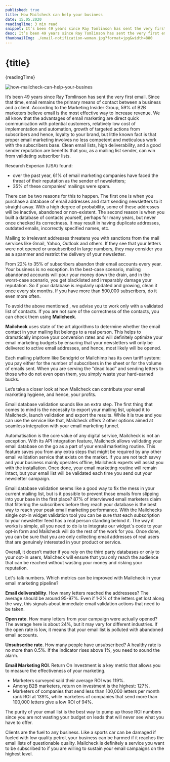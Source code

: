 ```yaml
---
published: true
title: How Mailcheck can help your business
date: 15.05.2020
readingTime: 3 min read
snippet: It’s been 49 years since Ray Tomlinson has sent the very first email. Since that time, email remains the primary means of contact between a business and a client. According to the Marketing Insider Group, 59% of B2B marketers believe email is the most effective way to increase revenue. We all know that the advantages of email marketing are direct quick communication with potential customers, relatively low cost of implementation and automation, growth of targeted actions from subscribers and hence, loyalty to your brand, but little known fact is that proper email marketing involves no less competent and meticulous work with the subscribers base. Clean email lists, high deliverability, and a good sender reputation are benefits that you, as a mailing list sender, can win from validating subscriber lists.
desc: It’s been 49 years since Ray Tomlinson has sent the very first email. Since that time, email remains the primary means of contact between a business and a client. According to the Marketing Insider Group, 59% of B2B marketers believe email is the most effective way to increase revenue. We all know that the advantages of email marketing are direct quick communication with potential customers, relatively low cost of implementation and automation, growth of targeted actions from subscribers and hence, loyalty to your brand, but little known fact is that proper email marketing involves no less competent and meticulous work with the subscribers base. Clean email lists, high deliverability, and a good sender reputation are benefits that you, as a mailing list sender, can win from validating subscriber lists.
thumbnailImg: ./email-notification-woman.jpg?format=jpg&width=880
---
```


# {title}

{readingTime}

![how-mailcheck-can-help-your-busines](./email-notification-woman.jpg?format=webp;jpg;png;avif&srcset&width=880)

It’s been 49 years since Ray Tomlinson has sent the very first email. Since that time, email remains the primary means of contact between a business and a client. According to the Marketing Insider Group, 59% of B2B marketers believe email is the most effective way to increase revenue. We all know that the advantages of email marketing are direct quick communication with potential customers, relatively low cost of implementation and automation, growth of targeted actions from subscribers and hence, loyalty to your brand, but little known fact is that proper email marketing involves no less competent and meticulous work with the subscribers base. Clean email lists, high deliverability, and a good sender reputation are benefits that you, as a mailing list sender, can win from validating subscriber lists.

Research Experian (USA) found:

- over the past year, 61% of email marketing companies have faced the threat of their reputation as the sender of newsletters;
- 35% of these companies' mailings were spam.

There can be two reasons for this to happen. The first one is when you purchase a database of email addresses and start sending newsletters to it straight away. With a high degree of probability, some of these addresses will be inactive, abandoned or non-existent. The second reason is when you built a database of contacts yourself, perhaps for many years, but never once checked its correctness. It may result in having duplicate addresses, outdated emails, incorrectly specified names, etc.

Mailing to irrelevant addresses threatens you with sanctions from the mail services like Gmail, Yahoo, Outlook and others. If they see that your letters were not opened or unsubscribed in large numbers, they may consider you as a spammer and restrict the delivery of your newsletter.

From 22% to 35% of subscribers abandon their email accounts every year. Your business is no exception. In the best-case scenario, mailing abandoned accounts will pour your money down the drain, and in the worst-case scenario, you get blacklisted and irreparably damage your reputation. So if your database is regularly updated and growing, clean it once every six months. If you have more than 500,000 subscribers, do it even more often.

To avoid the above mentioned , we advise you to work only with a validated list of contacts. If you are not sure of the correctness of the contacts, you can check them using **Mailcheck**.

**Mailcheck** uses state of the art algorithms to determine whether the email contact in your mailing list belongs to a real person. This helps to dramatically improve your conversion rates and will definitely optimize your email marketing budgets by ensuring that your newsletters will only be delivered to active email addresses, and hence, most likely will be opened.

Each mailing platform like Sendgrid or Mailchimp has its own tariff system: you pay either for the number of subscribers in the sheet or for the volume of emails sent. When you are serving the "dead load" and sending letters to those who do not even open them, you simply waste your hard-earned bucks.

Let’s take a closer look at how Mailcheck can contribute your email marketing hygiene, and hence, your profits.

Email database validation sounds like an extra step. The first thing that comes to mind is the necessity to export your mailing list, upload it to Mailcheck, launch validation and export the results. While it is true and you can use the service like that, Mailcheck offers 2 other options aimed at seamless integration with your email marketing funnel.

Automatisation is the core value of any digital service, Mailcheck is not an exception. With its API integration feature, Mailcheck allows validating your email database on the go as a part of your email marketing routine. This feature saves you from any extra steps that might be required by any other email validation service that exists on the market. If you are not tech savvy and your business mainly operates offline, Mailcheck experts will assist you with the installation. Once done, your email marketing routine will remain intact, but your email list will be validated each time you send out your newsletter campaign.

Email database validation seems like a good way to fix the mess in your current mailing list, but is it possible to prevent those emails from slipping into your base in the first place? 87% of interviewed email marketers claim that filtering the subscribers before they reach your database is the best way to reach your peak email marketing performance. With the Mailchecks single opt-in widget validation tool you can be sure that each subscription to your newsletter feed has a real person standing behind it. The way it works is simple, all you need to do is to integrate our widget\`s code to your opt-in form and Mailcheck will do the rest of the work for you. Once done, you can be sure that you are only collecting email addresses of real users that are genuinely interested in your product or service.

Overall, it doesn’t matter if you rely on the third party databases or only to your opt-in users, Mailcheck will ensure that you only reach the audience that can be reached without wasting your money and risking your reputation.

Let's talk numbers. Which metrics can be improved with Mailcheck in your email marketing pipeline?

**Email deliverability**. How many letters reached the addressees? The average should be around 95-97%. Even if 1-2% of the letters get lost along the way, this signals about immediate email validation actions that need to be taken.

**Open rate**. How many letters from your campaign were actually opened? The average here is about 24%, but it may vary for different industries. If the open rate is low, it means that your email list is polluted with abandoned email accounts.

**Unsubscribe rate**. How many people have unsubscribed? A healthy rate is no more than 0.5%. If the indicator rises above 1%, you need to sound the alarm.

**Email Marketing ROI**. Return On Investment is a key metric that allows you to measure the effectiveness of your marketing.

- Marketers surveyed said their average ROI was 119%.
- Among B2B marketers, return on investment is the highest: 127%.
- Marketers of companies that send less than 100,000 letters per month rank ROI at 139%, while marketers of companies that send more than 100,000 letters give a low ROI of 94%.

The purity of your email list is the best way to pump up those ROI numbers since you are not wasting your budget on leads that will never see what you have to offer.

Clients are the fuel to any business. Like a sports car can be damaged if fueled with low quality petrol, your business can be harmed if it reaches the email lists of questionable quality. Mailcheck is definitely a service you want to be subscribed to if you are willing to sustain your email campaigns on the highest level.
